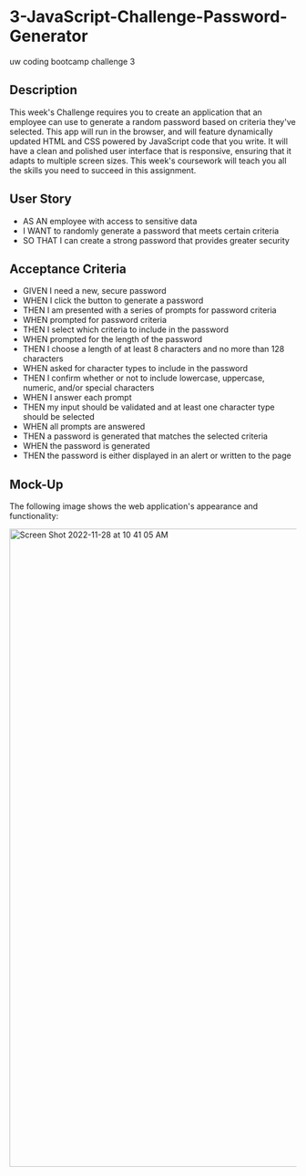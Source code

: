 # 3-JavaScript-Challenge-Password-Generator
uw coding bootcamp challenge 3

## Description
This week's Challenge requires you to create an application that an employee can use to generate a random password based on criteria they've selected. This app will run in the browser, and will feature dynamically updated HTML and CSS powered by JavaScript code that you write. It will have a clean and polished user interface that is responsive, ensuring that it adapts to multiple screen sizes. This week's coursework will teach you all the skills you need to succeed in this assignment.

## User Story

  - AS AN employee with access to sensitive data
  - I WANT to randomly generate a password that meets certain criteria
  - SO THAT I can create a strong password that provides greater security


## Acceptance Criteria

  - GIVEN I need a new, secure password
  - WHEN I click the button to generate a password
  - THEN I am presented with a series of prompts for password criteria
  - WHEN prompted for password criteria
  - THEN I select which criteria to include in the password
  - WHEN prompted for the length of the password
  - THEN I choose a length of at least 8 characters and no more than 128 characters
  - WHEN asked for character types to include in the password
  - THEN I confirm whether or not to include lowercase, uppercase, numeric, and/or special characters
  - WHEN I answer each prompt
  - THEN my input should be validated and at least one character type should be selected
  - WHEN all prompts are answered
  - THEN a password is generated that matches the selected criteria
  - WHEN the password is generated
  - THEN the password is either displayed in an alert or written to the page

## Mock-Up

The following image shows the web application's appearance and functionality:

<img width="1119" alt="Screen Shot 2022-11-28 at 10 41 05 AM" src="../Assets/03-javascript-homework-demo.png">


